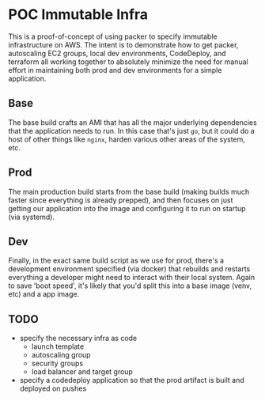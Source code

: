# POC Immutable Infra

This is a proof-of-concept of using packer to specify immutable infrastructure on AWS. The intent is to demonstrate how to get packer, autoscaling EC2 groups, local dev environments, CodeDeploy, and terraform all working together to absolutely minimize the need for manual effort in maintaining both prod and dev environments for a simple application.

## Base

The base build crafts an AMI that has all the major underlying dependencies that the application needs to run. In this case that's just `go`, but it could do a host of other things like `nginx`, harden various other areas of the system, etc.

## Prod

The main production build starts from the base build (making builds much faster since everything is already prepped), and then focuses on just getting our application into the image and configuring it to run on startup (via systemd).

## Dev

Finally, in the exact same build script as we use for prod, there's a development environment specified (via docker) that rebuilds and restarts everything a developer might need to interact with their local system. Again to save 'boot speed', it's likely that you'd split this into a base image (venv, etc) and a app image.

## TODO

  * specify the necessary infra as code
    * launch template
    * autoscaling group
    * security groups
    * load balancer and target group
  * specify a codedeploy application so that the prod artifact is built and deployed on pushes
